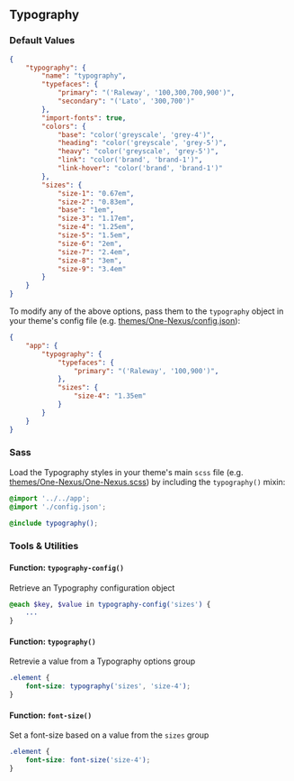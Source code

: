 ## Typography

### Default Values

```json
{
    "typography": {
        "name": "typography",
        "typefaces": {
            "primary": "('Raleway', '100,300,700,900')",
            "secondary": "('Lato', '300,700')"
        },
        "import-fonts": true,
        "colors": {
            "base": "color('greyscale', 'grey-4')",
            "heading": "color('greyscale', 'grey-5')",
            "heavy": "color('greyscale', 'grey-5')",
            "link": "color('brand', 'brand-1')",
            "link-hover": "color('brand', 'brand-1')"
        },
        "sizes": {
            "size-1": "0.67em",
            "size-2": "0.83em",
            "base": "1em",
            "size-3": "1.17em",
            "size-4": "1.25em",
            "size-5": "1.5em",
            "size-6": "2em",
            "size-7": "2.4em",
            "size-8": "3em",
            "size-9": "3.4em"
        }
    }
}
```

To modify any of the above options, pass them to the `typography` object in your theme's config file (e.g. [themes/One-Nexus/config.json](../../../themes/One-Nexus/config.json)):

```json
{
    "app": {
        "typography": {
            "typefaces": {
                "primary": "('Raleway', '100,900')",
            },
            "sizes": {
                "size-4": "1.35em"
            }
        }
    }
}
```

### Sass

Load the Typography styles in your theme's main `scss` file (e.g. [themes/One-Nexus/One-Nexus.scss](../../../themes/One-Nexus/One-Nexus.scss)) by including the `typography()` mixin:

```scss
@import '../../app';
@import './config.json';

@include typography();
```

### Tools & Utilities

#### Function: `typography-config()`

Retrieve an Typography configuration object

```sass
@each $key, $value in typography-config('sizes') {
    ...
}
```

#### Function: `typography()`

Retrevie a value from a Typography options group

```scss
.element {
    font-size: typography('sizes', 'size-4');
}
```

#### Function: `font-size()`

Set a font-size based on a value from the `sizes` group

```scss
.element {
    font-size: font-size('size-4');
}
```